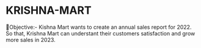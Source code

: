 # KRISHNA-MART
🎯Objective:-
Kishna Mart wants to create an annual sales report for 2022. So that, Krishna Mart can understant their customers satisfaction and grow more sales in 2023.
